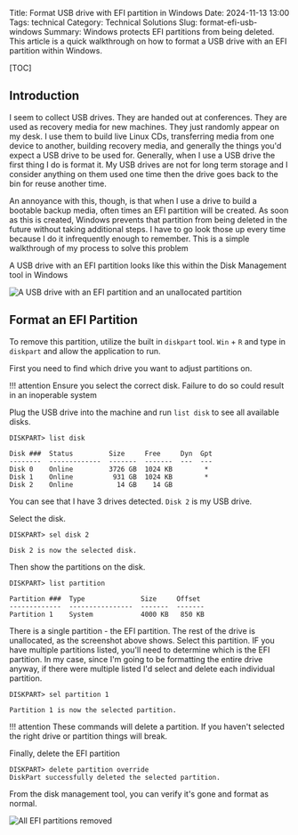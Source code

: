 Title: Format USB drive with EFI partition in Windows
Date: 2024-11-13 13:00
Tags: technical
Category: Technical Solutions
Slug: format-efi-usb-windows
Summary: Windows protects EFI partitions from being deleted. This article is a quick walkthrough on how to format a USB drive with an EFI partition within Windows.

[TOC]

## Introduction

I seem to collect USB drives. They are handed out at conferences. They are used as recovery media for new machines. They just randomly appear on my desk. I use them to build live Linux CDs, transferring media from one device to another, building recovery media, and generally the things you'd expect a USB drive to be used for. Generally, when I use a USB drive the first thing I do is format it. My USB drives are not for long term storage and I consider anything on them used one time then the drive goes back to the bin for reuse another time. 

An annoyance with this, though, is that when I use a drive to build a bootable backup media, often times an EFI partition will be created. As soon as this is created, Windows prevents that partition from being deleted in the future without taking additional steps. I have to go look those up every time because I do it infrequently enough to remember. This is a simple walkthrough of my process to solve this problem

A USB drive with an EFI partition looks like this within the Disk Management tool in Windows

![A USB drive with an EFI partition and an unallocated partition][efipartition]

## Format an EFI Partition

To remove this partition, utilize the built in `diskpart` tool. `Win` + `R` and type in `diskpart` and allow the application to run. 

First you need to find which drive you want to adjust partitions on. 

!!! attention
    Ensure you select the correct disk. Failure to do so could result in an inoperable system

Plug the USB drive into the machine and run `list disk` to see all available disks.

    DISKPART> list disk

    Disk ###  Status         Size     Free     Dyn  Gpt
    --------  -------------  -------  -------  ---  ---
    Disk 0    Online         3726 GB  1024 KB        *
    Disk 1    Online          931 GB  1024 KB        *
    Disk 2    Online           14 GB    14 GB

You can see that I have 3 drives detected. `Disk 2` is my USB drive.

Select the disk.

    DISKPART> sel disk 2

    Disk 2 is now the selected disk.

Then show the partitions on the disk.

    DISKPART> list partition

    Partition ###  Type              Size     Offset
    -------------  ----------------  -------  -------
    Partition 1    System            4000 KB   850 KB

There is a single partition - the EFI partition. The rest of the drive is unallocated, as the screenshot above shows. Select this partition. IF you have multiple partitions listed, you'll need to determine which is the EFI partition. In my case, since I'm going to be formatting the entire drive anyway, if there were multiple listed I'd select and delete each individual partition. 

    DISKPART> sel partition 1

    Partition 1 is now the selected partition.

!!! attention
    These commands will delete a partition. If you haven't selected the right drive or partition things will break.

Finally, delete the EFI partition

    DISKPART> delete partition override
    DiskPart successfully deleted the selected partition.

From the disk management tool, you can verify it's gone and format as normal.

![All EFI partitions removed][noefipartition]


 [efipartition]: {attach}images/efi-partition.png
 [noefipartition]: {attach}images/efi-partition-removed.png